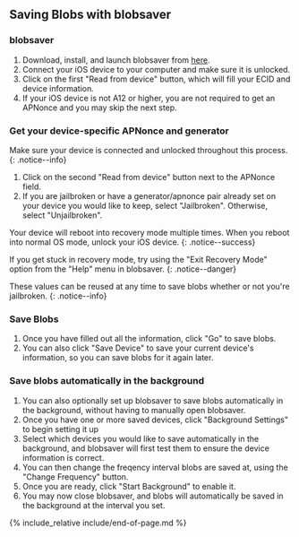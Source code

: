 ## Saving Blobs with blobsaver

### blobsaver

1. Download, install, and launch blobsaver from [here](https://github.com/airsquared/blobsaver/releases).
2. Connect your iOS device to your computer and make sure it is unlocked.
3. Click on the first "Read from device" button, which will fill your ECID and device information.
4. If your iOS device is not A12 or higher, you are not required to get an APNonce and you may skip the next step.

### Get your device-specific APNonce and generator

Make sure your device is connected and unlocked throughout this process.
{: .notice--info}

1. Click on the second "Read from device" button next to the APNonce field.
2. If you are jailbroken or have a generator/apnonce pair already set on your device you would like to keep, select "Jailbroken". Otherwise, select "Unjailbroken".


Your device will reboot into recovery mode multiple times. When you reboot into normal OS mode, unlock your iOS device.
{: .notice--success}

If you get stuck in recovery mode, try using the "Exit Recovery Mode" option from the "Help" menu in blobsaver.
{: .notice--danger}

These values can be reused at any time to save blobs whether or not you're jailbroken.
{: .notice--info}


### Save Blobs
1. Once you have filled out all the information, click "Go" to save blobs.
2. You can also click "Save Device" to save your current device's information, so you can save blobs for it again later.

### Save blobs automatically in the background
1. You can also optionally set up blobsaver to save blobs automatically in the background, without having to manually open blobsaver.
2. Once you have one or more saved devices, click "Background Settings" to begin setting it up
3. Select which devices you would like to save automatically in the background, and blobsaver will first test them to ensure the device information is correct.
4. You can then change the freqency interval blobs are saved at, using the "Change Frequency" button.
5. Once you are ready, click "Start Background" to enable it.
6. You may now close blobsaver, and blobs will automatically be saved in the background at the interval you set.


{% include_relative include/end-of-page.md %}
